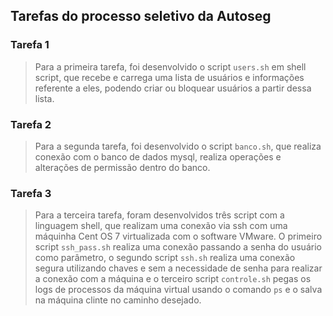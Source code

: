 ## Tarefas do processo seletivo da Autoseg

### Tarefa 1 
> Para a primeira tarefa, foi desenvolvido o script `users.sh` em shell script, que recebe e carrega uma lista de usuários e informações referente a eles,
podendo criar ou bloquear usuários a partir dessa lista.

### Tarefa 2
> Para a segunda tarefa, foi desenvolvido o script `banco.sh`, que realiza conexão com o banco de dados mysql, realiza operações e alterações de permissão dentro do banco.

### Tarefa 3 
> Para a terceira tarefa, foram desenvolvidos três script com a linguagem shell, que realizam uma conexão via ssh com uma máquinha Cent OS 7 virtualizada com o software VMware. O primeiro script `ssh_pass.sh` realiza uma conexão passando a senha do usuário como parâmetro, o segundo script `ssh.sh` realiza uma conexão segura utilizando chaves e sem a necessidade de senha para realizar a conexão com a máquina e o terceiro script `controle.sh` pegas os logs de processos da máquina virtual usando o comando `ps` e o salva na máquina clinte no caminho desejado.